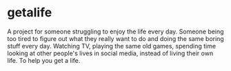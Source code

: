 # getalife

A project for someone struggling to enjoy the life every day. Someone being too tired to figure out what they really want to do and doing the same boring stuff every day. Watching TV, playing the same old games, spending time looking at other people's lives in social media, instead of living their own life. To help you get a life. 
